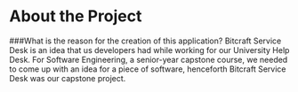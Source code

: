 # About the Project

###What is the reason for the creation of this application?
Bitcraft Service Desk is an idea that us developers had while working for our University Help Desk. For Software Engineering, a senior-year capstone course, we needed to come up with an idea for a piece of software, henceforth Bitcraft Service Desk was our capstone project. 
